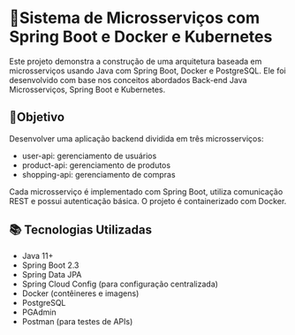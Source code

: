 # 🧩Sistema de Microsserviços com Spring Boot e Docker e Kubernetes

Este projeto demonstra a construção de uma arquitetura baseada em microsserviços usando Java com Spring Boot, Docker e PostgreSQL. Ele foi desenvolvido com base nos conceitos abordados Back-end Java Microsserviços, Spring Boot e Kubernetes.

## 🚀Objetivo
Desenvolver uma aplicação backend dividida em três microsserviços:
- user-api: gerenciamento de usuários
- product-api: gerenciamento de produtos
- shopping-api: gerenciamento de compras

Cada microsserviço é implementado com Spring Boot, utiliza comunicação REST e possui autenticação básica. O projeto é containerizado com Docker.

## 📚 Tecnologias Utilizadas
- Java 11+
- Spring Boot 2.3
- Spring Data JPA
- Spring Cloud Config (para configuração centralizada)
- Docker (contêineres e imagens)
- PostgreSQL
- PGAdmin
- Postman (para testes de APIs)
